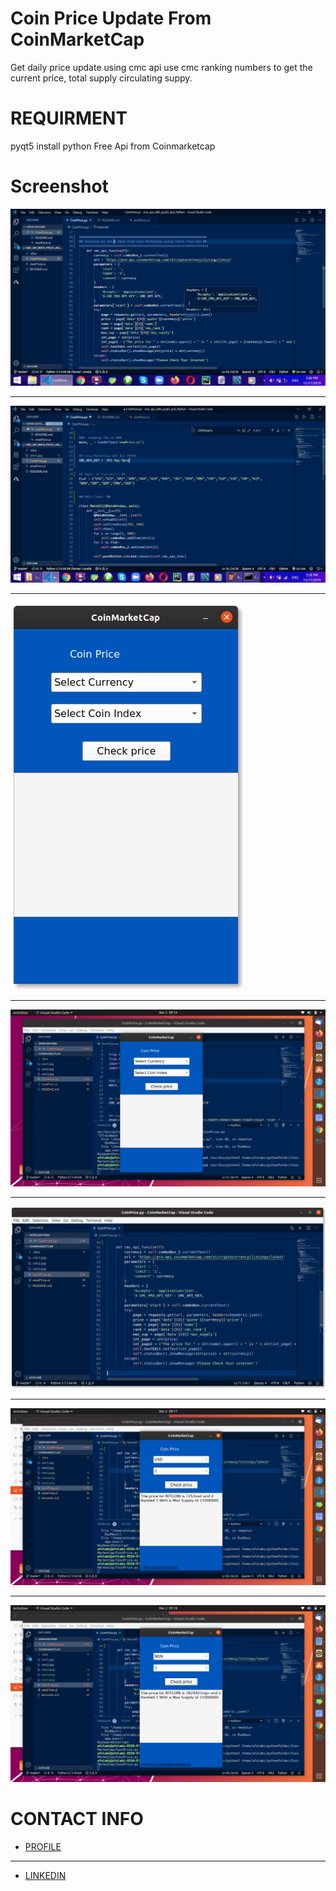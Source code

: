 # Coin Price Update From CoinMarketCap
Get daily price update using cmc api
use cmc ranking numbers to get the current price, total supply circulating suppy.


# REQUIRMENT
pyqt5 install
python
Free Api from Coinmarketcap


# Screenshot 


![](cmc1.jpg)

---

![](cmc2.jpg)

---

![](cmc3.png)

---

![](cmc4.png)


---
![](cmc5.png)

---
![](cmc6.png)

---
![](cmc7.png)

# CONTACT INFO
- [PROFILE](https://github.com/garantor/)
---
- [LINKEDIN](https://www.linkedin.com/in/afolabisunday/)
